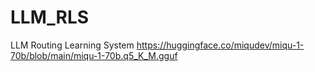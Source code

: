 # LLM_RLS
LLM Routing Learning System
https://huggingface.co/miqudev/miqu-1-70b/blob/main/miqu-1-70b.q5_K_M.gguf